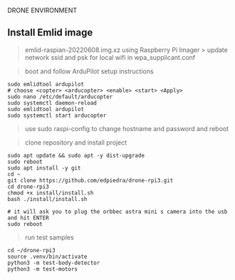 DRONE ENVIRONMENT

Install Emlid image
-------------------------------------------------------------------
> emlid-raspian-20220608.img.xz using Raspberry Pi Imager
    > update network ssid and psk for local wifi in wpa_supplicant.conf

> boot and follow ArduPilot setup instructions
```
sudo emlidtool ardupilot
# choose <copter> <arducopter> <enable> <start> <Apply>
sudo nano /etc/default/arducopter
sudo systemctl daemon-reload
sudo emlidtool ardupilot
sudo systemctl start arducopter
```

> use sudo raspi-config to change hostname and password and reboot

> clone repository and install project
```
sudo apt update && sudo apt -y dist-upgrade
sudo reboot
sudo apt install -y git
cd ~
git clone https://github.com/edpiedra/drone-rpi3.git
cd drone-rpi3
chmod +x install/install.sh
bash ./install/install.sh

# it will ask you to plug the orbbec astra mini s camera into the usb and hit ENTER
sudo reboot
```

> run test samples
```
cd ~/drone-rpi3
source .venv/bin/activate
python3 -m test-body-detector
python3 -m test-motors
```